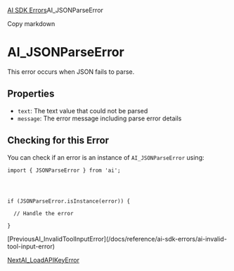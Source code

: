 [AI SDK Errors](/docs/reference/ai-sdk-errors)AI_JSONParseError

Copy markdown

# AI_JSONParseError

This error occurs when JSON fails to parse.

## Properties

  * `text`: The text value that could not be parsed
  * `message`: The error message including parse error details

## Checking for this Error

You can check if an error is an instance of `AI_JSONParseError` using:

    
    
    import { JSONParseError } from 'ai';
    
    
    
    
    if (JSONParseError.isInstance(error)) {
    
      // Handle the error
    
    }

[PreviousAI_InvalidToolInputError](/docs/reference/ai-sdk-errors/ai-invalid-
tool-input-error)

[NextAI_LoadAPIKeyError](/docs/reference/ai-sdk-errors/ai-load-api-key-error)

